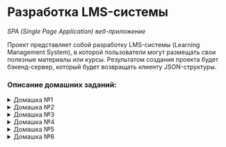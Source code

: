# Разработка LMS-системы
_SPA (Single Page Application) веб-приложение_

Проект представляет собой разработку LMS-системы (Learning Management System), в которой пользователи могут размещать свои полезные материалы или курсы.
Результатом создания проекта будет бэкенд-сервер, который будет возвращать клиенту JSON-структуры.


### Описание домашних заданий:

<details>
<summary>Домашка №1</summary>
<br>
Условия домашки
Контекст: зачем решать подобные задачи

В мире развивается тренд на онлайн-обучение. Но для веб-разработчика важно не только обучиться, но и знать, как реализовать платформу для онлайн-обучения. Поэтому новая задача касается разработки LMS-системы, в которой каждый желающий может размещать свои полезные материалы или курсы.

Ранее в проектах мы могли сразу видеть визуальное отображение результата разработки, теперь работа будет над SPA веб-приложением и результатом создания проекта будет бэкенд-сервер, который возвращает клиенту JSON-структуры.

Критерий выполнения задания
Результат задания залили в github.com и сдали в виде ссылки на репозиторий.
Не забудьте добавить .gitignore и файл с зависимостями проекта

Задание 1
Создайте новый Django-проект, подключите DRF в настройках проекта.

Задание 2
Создайте следующие модели:

Пользователь:
все поля от обычного пользователя, но авторизацию заменить на email;
телефон;
город;
аватарка.
Модель пользователя разместите в приложении users

Курс:
название,
превью (картинка),
описание.
Урок:
название,
описание,
превью (картинка),
ссылка на видео.
Урок и курс - это связанные между собой сущности. Уроки складываются в курс, в одном курсе может быть много уроков. Реализуйте связь между ними.

Модель курса и урока разместите в отдельном приложении. Название для приложения выбирайте такое, чтобы оно описывало то, с какими сущностями приложение работает. Например, lms или materials - отличные варианты.

Задание 3
Опишите CRUD для моделей курса и урока. Для реализации CRUD для курса используйте Viewsets, а для урока - Generic-классы.

Для работы контроллеров опишите простейшие сериализаторы.

При реализации CRUD для уроков реализуйте все необходимые операции (получение списка, получение одной сущности, создание, изменение и удаление).

Для работы контроллеров опишите простейшие сериализаторы.

Работу каждого эндпоинта необходимо проверять с помощью Postman.

Также на данном этапе работы мы не заботимся о безопасности и не закрываем от редактирования объекты и модели даже самой простой авторизацией.

* Дополнительное задание
Реализуйте эндпоинт для редактирования профиля любого пользователя на основе более привлекательного подхода для личного использования: Viewset или Generic.

Дополнительное задание, помеченное звездочкой, желательно, но не обязательно выполнять.
</details>


<details>
<summary>Домашка №2</summary>
<br>
ЗДЕСЬ МОГЛА БЫТЬ ВАША ДОМАШКА ☺☻☺
</details>


<details>
<summary>Домашка №3</summary>
<br>
ЗДЕСЬ МОГЛА БЫТЬ ВАША ДОМАШКА ☺☻☺
</details>


<details>
<summary>Домашка №4</summary>
<br>
ЗДЕСЬ МОГЛА БЫТЬ ВАША ДОМАШКА ☺☻☺
</details>


<details>
<summary>Домашка №5</summary>
<br>
ЗДЕСЬ МОГЛА БЫТЬ ВАША ДОМАШКА ☺☻☺
</details>


<details>
<summary>Домашка №6</summary>
<br>
ЗДЕСЬ МОГЛА БЫТЬ ВАША ДОМАШКА ☺☻☺
</details>

